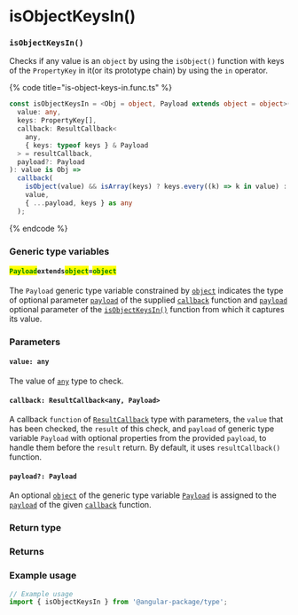 # isObjectKeysIn()

### `isObjectKeysIn()`

Checks if any value is an `object` by using the `isObject()` function with keys of the `PropertyKey` in it(or its prototype chain) by using the `in` operator.

{% code title="is-object-keys-in.func.ts" %}
```typescript
const isObjectKeysIn = <Obj = object, Payload extends object = object>(
  value: any,
  keys: PropertyKey[],
  callback: ResultCallback<
    any,
    { keys: typeof keys } & Payload
  > = resultCallback,
  payload?: Payload
): value is Obj =>
  callback(
    isObject(value) && isArray(keys) ? keys.every((k) => k in value) : false,
    value,
    { ...payload, keys } as any
  );
```
{% endcode %}

### Generic type variables

#### <mark style="color:green;">**`Payload`**</mark>**`extends`**<mark style="color:green;">**`object`**</mark>**`=`**<mark style="color:green;">**`object`**</mark>

The `Payload` generic type variable constrained by [`object`](https://www.typescriptlang.org/docs/handbook/basic-types.html#object) indicates the type of optional parameter [`payload`](../types/resultcallback.md#payload-payload) of the supplied [`callback`](isobjectkeysin.md#callback-resultcallback-less-than-any-payload-greater-than) function and [`payload`](isobjectkeysin.md#payload-payload) optional parameter of the [`isObjectKeysIn()`](isobjectkeysin.md#isobjectkeysin) function from which it captures its value.

### Parameters

#### `value: any`

The value of [`any`](https://www.typescriptlang.org/docs/handbook/2/everyday-types.html#any) type to check.

#### `callback: ResultCallback<any, Payload>`

A callback `function` of [`ResultCallback`](../types/resultcallback.md) type with parameters, the `value` that has been checked, the `result` of this check, and `payload` of generic type variable `Payload` with optional properties from the provided `payload`, to handle them before the `result` return. By default, it uses `resultCallback()` function.

#### `payload?: Payload`

An optional [`object`](https://developer.mozilla.org/en-US/docs/Web/JavaScript/Reference/Global\_Objects/Object) of the generic type variable [`Payload`](isobjectkeysin.md#payloadextendsobject) is assigned to the [`payload`](../types/resultcallback.md#payload-payload) of the given [`callback`](isobjectkeysin.md#callback-resultcallback-less-than-any-payload-greater-than) function.

### Return type

### Returns

### Example usage

```typescript
// Example usage
import { isObjectKeysIn } from '@angular-package/type';

```

